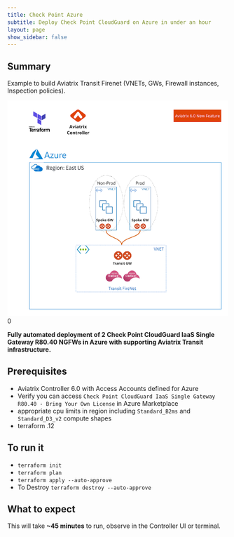 ```yaml
---
title: Check Point Azure
subtitle: Deploy Check Point CloudGuard on Azure in under an hour
layout: page
show_sidebar: false
---
```


## Summary

Example to build Aviatrix Transit Firenet (VNETs, GWs, Firewall instances, Inspection policies).

<img alt="Check Point Azure transit firenet" src="https://github.com/AviatrixSystems/terraform-solutions/raw/master/solutions/img/azure-transit-firenet-checkpoint.png">0

**Fully automated deployment of 2 Check Point CloudGuard IaaS Single Gateway R80.40 NGFWs in Azure with supporting Aviatrix Transit infrastructure.**

## Prerequisites

- Aviatrix Controller 6.0 with Access Accounts defined for Azure
- Verify you can access ```Check Point CloudGuard IaaS Single Gateway R80.40 - Bring Your Own License``` in Azure Marketplace
- appropriate cpu limits in region including ```Standard_B2ms``` and ```Standard_D3_v2``` compute shapes
- terraform .12

## To run it

- ```terraform init```
- ```terraform plan```
- ```terraform apply --auto-approve```
- To Destroy ```terraform destroy --auto-approve```

## What to expect

This will take **~45 minutes** to run, observe in the Controller UI or terminal.
